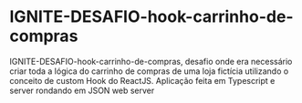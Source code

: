# IGNITE-DESAFIO-hook-carrinho-de-compras
 IGNITE-DESAFIO-hook-carrinho-de-compras, desafio onde era necessário criar toda a lógica do carrinho de compras de uma loja fictícia utilizando o conceito de custom Hook do ReactJS. Aplicação feita em Typescript e server rondando em JSON web server
